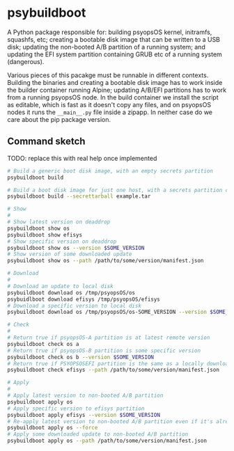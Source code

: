# psybuildboot

A Python package responsible for:
building psyopsOS kernel, initramfs, squashfs, etc;
creating a bootable disk image that can be written to a USB disk;
updating the non-booted A/B partition of a running system;
and updating the EFI system partition containing GRUB etc of a running system (dangerous).

Various pieces of this pacakge must be runnable in different contexts.
Building the binaries and creating a bootable disk image has to work inside the builder container running Alpine;
updating A/B/EFI partitions has to work from a running psyopsOS node.
In the build container we install the script as editable,
which is fast as it doesn't copy any files,
and on psyopsOS nodes it runs the `__main__.py` file inside a zipapp.
In neither case do we care about the pip package version.

## Command sketch

TODO: replace this with real help once implemented

```sh
# Build a generic boot disk image, with an empty secrets partition
psybuildboot build

# Build a boot disk image for just one host, with a secrets partition containing the contents of a tarball
psybuildboot build --secrettarball example.tar

# Show
#
# Show latest version on deaddrop
psybuildboot show os
psybuildboot show efisys
# Show specific version on deaddrop
psybuildboot show os --version $SOME_VERSION
# Show version of some downloaded update
psybuildboot show os --path /path/to/some/version/manifest.json

# Download
#
# Download an update to local disk
psybuildboot download os /tmp/psyopsOS/os
psybuidlboot download efisys /tmp/psyopsOS/efisys
# Download a specific version to local disk
psybuildboot download os /tmp/psyopsOS/os-SOME_VERSION --version $SOME_VERSION

# Check
#
# Return true if psyopsOS-A partition is at latest remote version
psybuildboot check os a
# Return true if psyopsOS-B partition is some specific version
psybuildboot check os b --version $SOME_VERSION
# Return true if PSYOPSOSEFI partition is the same as a locally downloaded updated
psybuildboot check efisys --path /path/to/some/version/manifest.json

# Apply
#
# Apply latest version to non-booted A/B partition
psybuildboot apply os
# Apply specific version to efisys partition
psybuildboot apply efisys --version $SOME_VERSION
# Re-apply latest version to non-booted A/B partition even if it's already present
psybuildboot apply os --force
# Apply some downloaded update to non-booted A/B partition
psybuildboot apply os --path /path/to/some/version/manifest.json
```
